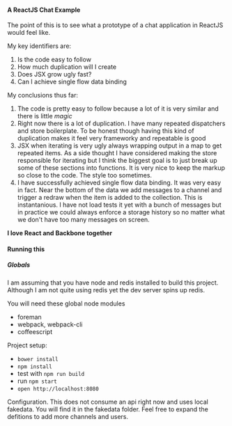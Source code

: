#### A ReactJS Chat Example

The point of this is to see what a prototype of a chat application in ReactJS would feel like.

My key identifiers are:
1.  Is the code easy to follow
2.  How much duplication will I create
3.  Does JSX grow ugly fast?
4.  Can I achieve single flow data binding

My conclusions thus far:
1.  The code is pretty easy to follow because a lot of it is very similar and there is little *magic*
2.  Right now there is a lot of duplication. I have many repeated dispatchers and store boilerplate. To be honest though having this kind of duplication makes it feel very frameworky and repeatable is good
3.  JSX when iterating is very ugly always wrapping output in a map to get repeated items. As a side thought I have considered making the store responsible for iterating but I think the biggest goal is to just break up some of these sections into functions. It is very nice to keep the markup so close to the code. The style too sometimes.
4.  I have successfully achieved single flow data binding. It was very easy in fact. Near the bottom of the data we add messages to a channel and trigger a redraw when the item is added to the collection. This is instantanious. I have not load tests it yet with a bunch of messages but in practice we could always enforce a storage history so no matter what we don't have too many messages on screen.

**I love React and Backbone together**

#### Running this

##### Globals
I am assuming that you have node and redis installed to build this project. Although I am not quite using redis yet the dev server spins up redis.

You will need these global node modules
- foreman
- webpack, webpack-cli
- coffeescript

Project setup:
- `bower install`
- `npm install`
- test with `npm run build`
- run `npm start`
- `open http://localhost:8080`

Configuration. This does not consume an api right now and uses local fakedata. You will find it in the fakedata folder. Feel free to expand the defitions to add more channels and users. 
